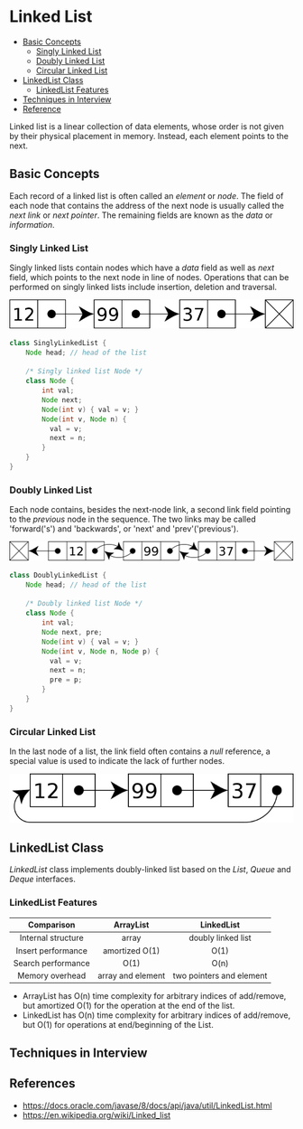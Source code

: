 # Linked List

<!-- MarkdownTOC -->
- [Basic Concepts](#basic-concepts)
  - [Singly Linked List](#singly-linked-list)
  - [Doubly Linked List](#doubly-linked-list)
  - [Circular Linked List](#circular-linked-list)
- [LinkedList Class](#linkedlist-class)
  - [LinkedList Features](#linkedlist-features)
- [Techniques in Interview](#techniques-in-nterview)
- [Reference](#reference)
  <!-- /MarkdownTOC -->

Linked list is a linear collection of data elements, whose order is not given by their physical placement in memory. Instead, each element points to the next.

## Basic Concepts

Each record of a linked list is often called an _element_ or _node_. The field of each node that contains the address of the next node is usually called the _next link_ or _next pointer_. The remaining fields are known as the _data_ or _information_.

### Singly Linked List

Singly linked lists contain nodes which have a _data_ field as well as _next_ field, which points to the next node in line of nodes. Operations that can be performed on singly linked lists include insertion, deletion and traversal.

![Singly linked list](../../images/Singly-linked-list.png)

```java
class SinglyLinkedList {
    Node head; // head of the list

    /* Singly linked list Node */
    class Node {
        int val;
        Node next;
        Node(int v) { val = v; }
        Node(int v, Node n) {
          val = v;
          next = n;
        }
    }
}
```

### Doubly Linked List

Each node contains, besides the next-node link, a second link field pointing to the _previous_ node in the sequence. The two links may be called 'forward('s') and 'backwards', or 'next' and 'prev'('previous').

![Doubly linked list](../../images/Doubly-linked-list.png)

```java
class DoublyLinkedList {
    Node head; // head of the list

    /* Doubly linked list Node */
    class Node {
        int val;
        Node next, pre;
        Node(int v) { val = v; }
        Node(int v, Node n, Node p) {
          val = v;
          next = n;
          pre = p;
        }
    }
}
```

### Circular Linked List

In the last node of a list, the link field often contains a _null_ reference, a special value is used to indicate the lack of further nodes.

![Circularly linked list](../../images/Circularly-linked-list.png)

## LinkedList Class

_LinkedList_ class implements doubly-linked list based on the _List_, _Queue_ and _Deque_ interfaces.

### LinkedList Features

| Comparison | ArrayList | LinkedList |
|:----------:|:---------:|:----------:|
| Internal structure | array | doubly linked list |
| Insert performance | amortized O(1) | O(1) |
| Search performance | O(1) | O(n) |
| Memory overhead | array and element	 | two pointers and element |

- ArrayList has O(n) time complexity for arbitrary indices of add/remove, but amortized O(1) for the operation at the end of the list.
- LinkedList has O(n) time complexity for arbitrary indices of add/remove, but O(1) for operations at end/beginning of the List.

## Techniques in Interview

## References
- <https://docs.oracle.com/javase/8/docs/api/java/util/LinkedList.html>
- <https://en.wikipedia.org/wiki/Linked_list>
